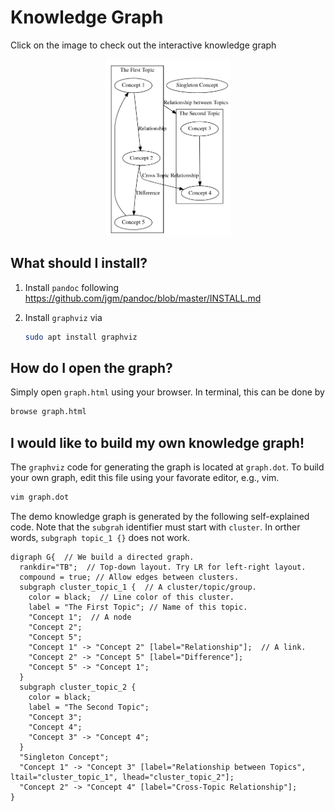 # Knowledge Graph
Click on the image to check out the interactive knowledge graph

<p align="center"><a href="https://htmlpreview.github.io/?https://github.com/Weizhe-Chen/KnowledgeGraph/blob/main/graph.html"><img src="./images/demo_knowledge_graph.png" alt="drawing" width="200"></a></p> 

## What should I install?
1. Install `pandoc` following https://github.com/jgm/pandoc/blob/master/INSTALL.md
1. Install `graphviz` via

    ```bash
    sudo apt install graphviz
    ```

## How do I open the graph?
Simply open `graph.html` using your browser. In terminal, this can be done by

```bash
browse graph.html
```

## I would like to build my own knowledge graph!
The `graphviz` code for generating the graph is located at `graph.dot`.
To build your own graph, edit this file using your favorate editor, e.g., vim.

```bash
vim graph.dot
```

The demo knowledge graph is generated by the following self-explained code.
Note that the `subgrah` identifier must start with `cluster`.
In orther words, `subgraph topic_1 {}` does not work.

```graphviz
digraph G{  // We build a directed graph.
  rankdir="TB";  // Top-down layout. Try LR for left-right layout.
  compound = true; // Allow edges between clusters.
  subgraph cluster_topic_1 {  // A cluster/topic/group.
    color = black;  // Line color of this cluster.
    label = "The First Topic"; // Name of this topic.
    "Concept 1";  // A node
    "Concept 2";
    "Concept 5";
    "Concept 1" -> "Concept 2" [label="Relationship"];  // A link.
    "Concept 2" -> "Concept 5" [label="Difference"];
    "Concept 5" -> "Concept 1";
  }
  subgraph cluster_topic_2 {
    color = black;
    label = "The Second Topic";
    "Concept 3";
    "Concept 4";
    "Concept 3" -> "Concept 4";
  }
  "Singleton Concept";
  "Concept 1" -> "Concept 3" [label="Relationship between Topics", ltail="cluster_topic_1", lhead="cluster_topic_2"];
  "Concept 2" -> "Concept 4" [label="Cross-Topic Relationship"];
}
```
